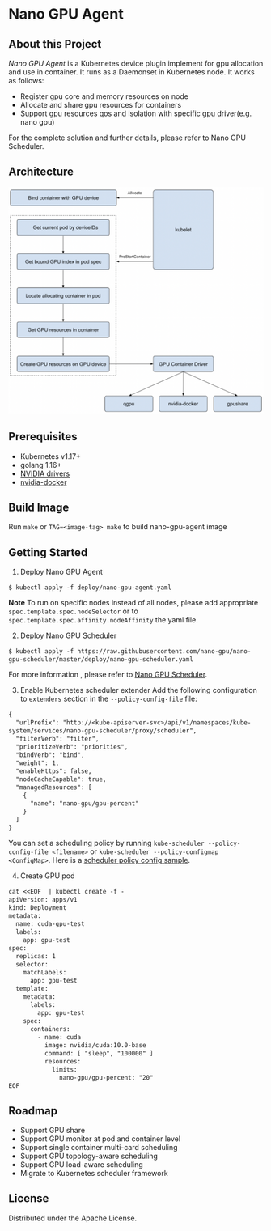 # Nano GPU Agent
## About this Project
*Nano GPU Agent* is a Kubernetes device plugin implement for gpu allocation and use in container. It runs as a Daemonset in Kubernetes node. It works as follows:
- Register gpu core and memory resources on node
- Allocate and share gpu resources for containers
- Support gpu resources qos and isolation with specific gpu driver(e.g. nano gpu)

For the complete solution and further details, please refer to Nano GPU Scheduler.

## Architecture
![](./static/nano-gpu-agent-arch.png)
## Prerequisites
- Kubernetes v1.17+
- golang 1.16+
- [NVIDIA drivers](https://github.com/NVIDIA/nvidia-docker/wiki/Frequently-Asked-Questions#how-do-i-install-the-nvidia-driver) 
- [nvidia-docker](https://github.com/NVIDIA/nvidia-docker) 
  
## Build Image

Run `make` or `TAG=<image-tag> make` to build nano-gpu-agent image
## Getting Started
1.  Deploy Nano GPU Agent
```
$ kubectl apply -f deploy/nano-gpu-agent.yaml
```
**Note** To run on specific nodes instead of all nodes, please add appropriate `spec.template.spec.nodeSelector` or to `spec.template.spec.affinity.nodeAffinity` the yaml file.

2. Deploy Nano GPU Scheduler
```
$ kubectl apply -f https://raw.githubusercontent.com/nano-gpu/nano-gpu-scheduler/master/deploy/nano-gpu-scheduler.yaml
```
For more information , please refer to [Nano GPU Scheduler](https://github.com/nano-gpu/nano-gpu-scheduler).

3. Enable Kubernetes scheduler extender
Add the following configuration to `extenders` section in the `--policy-config-file` file:
```
{
  "urlPrefix": "http://<kube-apiserver-svc>/api/v1/namespaces/kube-system/services/nano-gpu-scheduler/proxy/scheduler",
  "filterVerb": "filter",
  "prioritizeVerb": "priorities",
  "bindVerb": "bind",
  "weight": 1,
  "enableHttps": false,
  "nodeCacheCapable": true,
  "managedResources": [
    {
      "name": "nano-gpu/gpu-percent"
    }
  ]
}
```

You can set a scheduling policy by running `kube-scheduler --policy-config-file <filename>` or `kube-scheduler --policy-configmap <ConfigMap>`. Here is a [scheduler policy config sample](https://github.com/kubernetes/examples/blob/master/staging/scheduler-policy/scheduler-policy-config.json).

4. Create GPU pod
```
cat <<EOF  | kubectl create -f -
apiVersion: apps/v1
kind: Deployment
metadata:
  name: cuda-gpu-test
  labels:
    app: gpu-test
spec:
  replicas: 1
  selector:
    matchLabels:
      app: gpu-test
  template:
    metadata:
      labels:
        app: gpu-test
    spec:
      containers:
        - name: cuda
          image: nvidia/cuda:10.0-base
          command: [ "sleep", "100000" ]
          resources:
            limits:
              nano-gpu/gpu-percent: "20" 
EOF
```

<!-- ROADMAP -->
## Roadmap
- Support GPU share
- Support GPU monitor at pod and container level
- Support single container multi-card scheduling
- Support GPU topology-aware scheduling
- Support GPU load-aware scheduling
- Migrate to Kubernetes scheduler framework

<!-- LICENSE -->
## License
Distributed under the Apache License.

